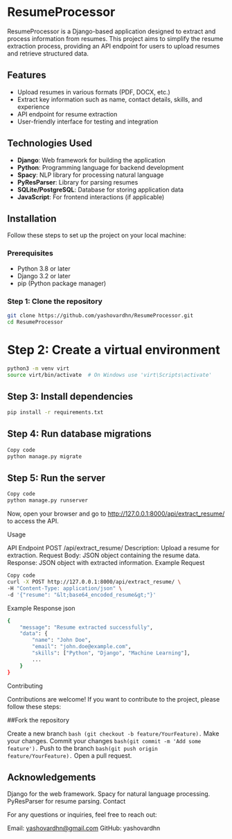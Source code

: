 # ResumeProcessor

ResumeProcessor is a Django-based application designed to extract and process information from resumes. This project aims to simplify the resume extraction process, providing an API endpoint for users to upload resumes and retrieve structured data.

## Features
- Upload resumes in various formats (PDF, DOCX, etc.)
- Extract key information such as name, contact details, skills, and experience
- API endpoint for resume extraction
- User-friendly interface for testing and integration

## Technologies Used
- **Django**: Web framework for building the application
- **Python**: Programming language for backend development
- **Spacy**: NLP library for processing natural language
- **PyResParser**: Library for parsing resumes
- **SQLite/PostgreSQL**: Database for storing application data
- **JavaScript**: For frontend interactions (if applicable)

## Installation
Follow these steps to set up the project on your local machine:

### Prerequisites
- Python 3.8 or later
- Django 3.2 or later
- pip (Python package manager)

### Step 1: Clone the repository

```bash
git clone https://github.com/yashovardhn/ResumeProcessor.git
cd ResumeProcessor 
```


# Step 2: Create a virtual environment
```bash
python3 -m venv virt
source virt/bin/activate  # On Windows use 'virt\Scripts\activate'
```

## Step 3: Install dependencies
```bash
pip install -r requirements.txt
```

## Step 4: Run database migrations

```bash
Copy code
python manage.py migrate
```

## Step 5: Run the server
```bash
Copy code
python manage.py runserver
```

Now, open your browser and go to http://127.0.0.1:8000/api/extract_resume/ to access the API.

Usage

API Endpoint
POST /api/extract_resume/
Description: Upload a resume for extraction.
Request Body: JSON object containing the resume data.
Response: JSON object with extracted information.
Example Request
```bash
Copy code
curl -X POST http://127.0.0.1:8000/api/extract_resume/ \
-H "Content-Type: application/json" \
-d '{"resume": "&lt;base64_encoded_resume&gt;"}'
```

Example Response
json
```bash
{
    "message": "Resume extracted successfully",
    "data": {
        "name": "John Doe",
        "email": "john.doe@example.com",
        "skills": ["Python", "Django", "Machine Learning"],
        ...
    }
}
```
Contributing

Contributions are welcome! If you want to contribute to the project, please follow these steps:

##Fork the repository

Create a new branch 
```bash (git checkout -b feature/YourFeature).```
Make your changes.
Commit your changes 
```bash(git commit -m 'Add some feature').```
Push to the branch 
```bash(git push origin feature/YourFeature).```
Open a pull request.


## Acknowledgements

Django for the web framework.
Spacy for natural language processing.
PyResParser for resume parsing.
Contact

For any questions or inquiries, feel free to reach out:

Email: yashovardhn@gmail.com
GitHub: yashovardhn
